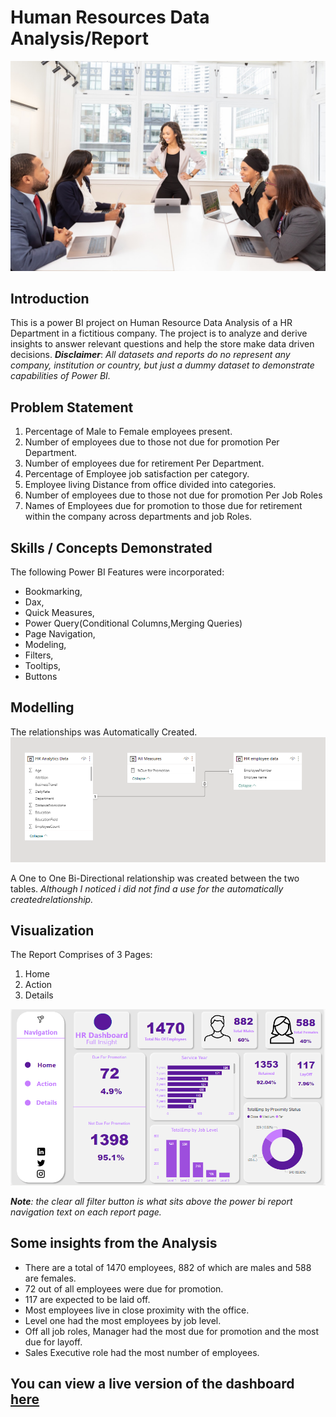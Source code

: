 # Human Resources Data Analysis/Report
![](Intro_Human_Resource_Management.jpeg)

## Introduction
This is a power BI project on Human Resource Data Analysis of a HR Department in a fictitious company. The project is to analyze and derive insights to answer relevant questions and help the store make data driven decisions. 
**_Disclaimer_**: _All datasets and reports do no represent any company, institution or country, but just a dummy dataset to demonstrate capabilities of Power BI._

## Problem Statement
1.	Percentage of Male to Female employees present.
2.	Number of employees due to those not due for promotion Per Department.
3.	Number of employees due for retirement Per Department.
4.	Percentage of Employee job satisfaction per category.
5.	Employee living Distance from office  divided into categories.
6.	Number of employees due to those not due for promotion Per Job Roles
7.	Names of Employees due for promotion to those due for retirement within the company across departments and job Roles.

## Skills / Concepts Demonstrated
The following Power BI Features were incorporated:
- Bookmarking, 
- Dax, 
- Quick Measures, 
- Power Query(Conditional Columns,Merging Queries)
- Page Navigation, 
- Modeling, 
- Filters, 
- Tooltips, 
- Buttons

## Modelling
The relationships was Automatically  Created.
![](AutoGenDataModel.PNG)

A One to One Bi-Directional relationship was created between the two tables.
_Although I noticed i did not find a use for the automatically createdrelationship._

## Visualization
The Report Comprises of 3 Pages:
1. Home
2. Action
3. Details

![](Home_Page.PNG)

_**Note**: the clear all filter button is what sits above the power bi report navigation text on each report page._

## Some insights from the Analysis
- There are a total of 1470 employees, 882 of which are males and 588 are females.
- 72 out of all employees were due for promotion.
- 117 are expected to be laid off.
- Most employees live in close proximity with the office.
- Level one had the most employees by job level.
- Off all job roles, Manager had the most due for promotion and the most due for layoff.
- Sales Executive role had the most number of employees.

## You can view a live version of the dashboard [here](https://app.powerbi.com/view?r=eyJrIjoiNGQ0ZDc0MTItYzdkZS00YTViLTlkZmYtYzQwY2JhMzI5YzAxIiwidCI6Ijk5ZGRhNWRkLTYzNDYtNDc3OC04OTVmLWNkNGNiNjBhNDQxNiJ9)

